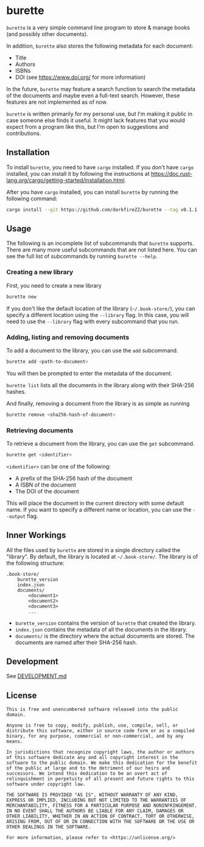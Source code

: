 
# burette

`burette` is a very simple command line program to store & manage books (and
possibly other documents).

In addition, `burette` also stores the following metadata for each document:
 - Title
 - Authors
 - ISBNs
 - DOI (see <https://www.doi.org/> for more information)

In the future, `burette` may feature a search function to search the metadata
of the documents and maybe even a full-text search.
However, these features are not implemented as of now.

`burette` is written primarily for my personal use, but I'm making it public in
case someone else finds it useful.
It might lack features that you would expect from a program like this, but I'm
open to suggestions and contributions.

## Installation

To install `burette`, you need to have `cargo` installed.
If you don't have `cargo` installed, you can install it by following the
instructions at
<https://doc.rust-lang.org/cargo/getting-started/installation.html>.

After you have `cargo` installed, you can install `burette` by running the
following command:

```sh
cargo install --git https://github.com/darkfireZZ/burette --tag v0.1.1
```

## Usage

The following is an incomplete list of subcommands that `burette` supports.
There are many more useful subcommands that are not listed here.
You can see the full list of subcommands by running `burette --help`.

### Creating a new library

First, you need to create a new library
```sh
burette new
```
If you don't like the default location of the library (`~/.book-store/`), you
can specify a different location using the `--library` flag.
In this case, you will need to use the `--library` flag with every subcommand
that you run.

### Adding, listing and removing documents

To add a document to the library, you can use the `add` subcommand.
```sh
burette add <path-to-document>
```
You will then be prompted to enter the metadata of the document.

`burette list` lists all the documents in the library along with their SHA-256
hashes.

And finally, removing a document from the library is as simple as running
```sh
burette remove <sha256-hash-of-document>
```

### Retrieving documents

To retrieve a document from the library, you can use the `get` subcommand.

```sh
burette get <identifier>
```

`<identifier>` can be one of the following:
 - A prefix of the SHA-256 hash of the document
 - A ISBN of the document
 - The DOI of the document

This will place the document in the current directory with some default name.
If you want to specify a different name or location, you can use the `--output`
flag.

## Inner Workings

All the files used by `burette` are stored in a single directory called the
"library".
By default, the library is located at `~/.book-store/`.
The library is of the following structure:

```
.book-store/
    burette_version
    index.json
    documents/
        <document1>
        <document2>
        <document3>
        ...
```

- `burette_version` contains the version of `burette` that created the library.
- `index.json` contains the metadata of all the documents in the library.
- `documents/` is the directory where the actual documents are stored.
  The documents are named after their SHA-256 hash.

## Development

See [DEVELOPMENT.md](DEVELOPMENT.md)

## License

```plaintext
This is free and unencumbered software released into the public domain.

Anyone is free to copy, modify, publish, use, compile, sell, or
distribute this software, either in source code form or as a compiled
binary, for any purpose, commercial or non-commercial, and by any
means.

In jurisdictions that recognize copyright laws, the author or authors
of this software dedicate any and all copyright interest in the
software to the public domain. We make this dedication for the benefit
of the public at large and to the detriment of our heirs and
successors. We intend this dedication to be an overt act of
relinquishment in perpetuity of all present and future rights to this
software under copyright law.

THE SOFTWARE IS PROVIDED "AS IS", WITHOUT WARRANTY OF ANY KIND,
EXPRESS OR IMPLIED, INCLUDING BUT NOT LIMITED TO THE WARRANTIES OF
MERCHANTABILITY, FITNESS FOR A PARTICULAR PURPOSE AND NONINFRINGEMENT.
IN NO EVENT SHALL THE AUTHORS BE LIABLE FOR ANY CLAIM, DAMAGES OR
OTHER LIABILITY, WHETHER IN AN ACTION OF CONTRACT, TORT OR OTHERWISE,
ARISING FROM, OUT OF OR IN CONNECTION WITH THE SOFTWARE OR THE USE OR
OTHER DEALINGS IN THE SOFTWARE.

For more information, please refer to <https://unlicense.org/>
```
